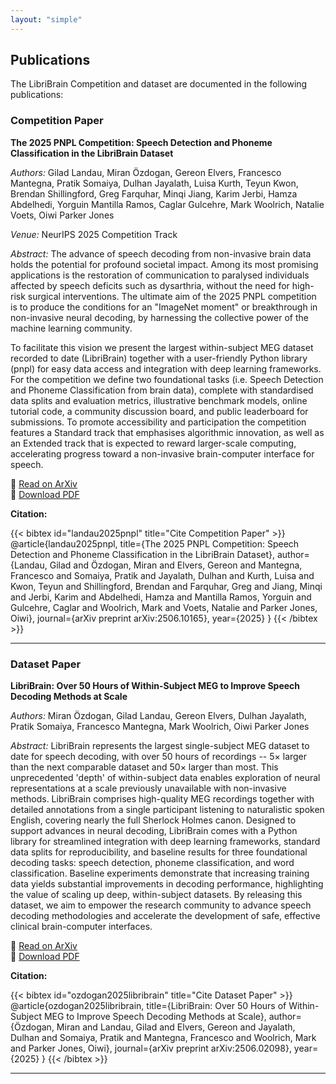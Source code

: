 ```yaml
---
layout: "simple"
---
```


## Publications

The LibriBrain Competition and dataset are documented in the following publications:

### Competition Paper

**The 2025 PNPL Competition: Speech Detection and Phoneme Classification in the LibriBrain Dataset**

*Authors:* Gilad Landau, Miran Özdogan, Gereon Elvers, Francesco Mantegna, Pratik Somaiya, Dulhan Jayalath, Luisa Kurth, Teyun Kwon, Brendan Shillingford, Greg Farquhar, Minqi Jiang, Karim Jerbi, Hamza Abdelhedi, Yorguin Mantilla Ramos, Caglar Gulcehre, Mark Woolrich, Natalie Voets, Oiwi Parker Jones

*Venue:* NeurIPS 2025 Competition Track

*Abstract:* The advance of speech decoding from non-invasive brain data holds the potential for profound societal impact. Among its most promising applications is the restoration of communication to paralysed individuals affected by speech deficits such as dysarthria, without the need for high-risk surgical interventions. The ultimate aim of the 2025 PNPL competition is to produce the conditions for an "ImageNet moment" or breakthrough in non-invasive neural decoding, by harnessing the collective power of the machine learning community.

To facilitate this vision we present the largest within-subject MEG dataset recorded to date (LibriBrain) together with a user-friendly Python library (pnpl) for easy data access and integration with deep learning frameworks. For the competition we define two foundational tasks (i.e. Speech Detection and Phoneme Classification from brain data), complete with standardised data splits and evaluation metrics, illustrative benchmark models, online tutorial code, a community discussion board, and public leaderboard for submissions. To promote accessibility and participation the competition features a Standard track that emphasises algorithmic innovation, as well as an Extended track that is expected to reward larger-scale computing, accelerating progress toward a non-invasive brain-computer interface for speech.

📄 [Read on ArXiv](https://arxiv.org/abs/2506.10165v1)  
📖 [Download PDF](https://arxiv.org/pdf/2506.10165v1.pdf)

**Citation:**

{{< bibtex id="landau2025pnpl" title="Cite Competition Paper" >}}
@article{landau2025pnpl,
  title={The 2025 PNPL Competition: Speech Detection and Phoneme Classification in the LibriBrain Dataset},
  author={Landau, Gilad and Özdogan, Miran and Elvers, Gereon and Mantegna, Francesco and Somaiya, Pratik and Jayalath, Dulhan and Kurth, Luisa and Kwon, Teyun and Shillingford, Brendan and Farquhar, Greg and Jiang, Minqi and Jerbi, Karim and Abdelhedi, Hamza and Mantilla Ramos, Yorguin and Gulcehre, Caglar and Woolrich, Mark and Voets, Natalie and Parker Jones, Oiwi},
  journal={arXiv preprint arXiv:2506.10165},
  year={2025}
}
{{< /bibtex >}}

---

### Dataset Paper

**LibriBrain: Over 50 Hours of Within-Subject MEG to Improve Speech Decoding Methods at Scale**

*Authors:* Miran Özdogan, Gilad Landau, Gereon Elvers, Dulhan Jayalath, Pratik Somaiya, Francesco Mantegna, Mark Woolrich, Oiwi Parker Jones

*Abstract:* LibriBrain represents the largest single-subject MEG dataset to date for speech decoding, with over 50 hours of recordings -- 5× larger than the next comparable dataset and 50× larger than most. This unprecedented 'depth' of within-subject data enables exploration of neural representations at a scale previously unavailable with non-invasive methods. LibriBrain comprises high-quality MEG recordings together with detailed annotations from a single participant listening to naturalistic spoken English, covering nearly the full Sherlock Holmes canon. Designed to support advances in neural decoding, LibriBrain comes with a Python library for streamlined integration with deep learning frameworks, standard data splits for reproducibility, and baseline results for three foundational decoding tasks: speech detection, phoneme classification, and word classification. Baseline experiments demonstrate that increasing training data yields substantial improvements in decoding performance, highlighting the value of scaling up deep, within-subject datasets. By releasing this dataset, we aim to empower the research community to advance speech decoding methodologies and accelerate the development of safe, effective clinical brain-computer interfaces.

📄 [Read on ArXiv](https://arxiv.org/abs/2506.02098)  
📖 [Download PDF](https://arxiv.org/pdf/2506.02098.pdf)

**Citation:**

{{< bibtex id="ozdogan2025libribrain" title="Cite Dataset Paper" >}}
@article{ozdogan2025libribrain,
  title={LibriBrain: Over 50 Hours of Within-Subject MEG to Improve Speech Decoding Methods at Scale},
  author={Özdogan, Miran and Landau, Gilad and Elvers, Gereon and Jayalath, Dulhan and Somaiya, Pratik and Mantegna, Francesco and Woolrich, Mark and Parker Jones, Oiwi},
  journal={arXiv preprint arXiv:2506.02098},
  year={2025}
}
{{< /bibtex >}}

---

 
